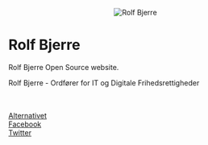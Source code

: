 <p align="center">
  <img style="text-align: center" align="center" alt="Rolf Bjerre" title="Rolf Bjerre"
  src="https://raw.githubusercontent.com/peterbrinck/rolfbjerre/master/img/rolf.jpg">
</p>

# Rolf Bjerre
Rolf Bjerre Open Source website.

Rolf Bjerre - Ordfører for IT og Digitale Frihedsrettigheder





<br><br>
[Alternativet](http://alternativet.dk/rolf-bjerre/)<br>
[Facebook](https://www.facebook.com/rolf.bjerre)<br>
[Twitter](https://twitter.com/RolfBjerre)
